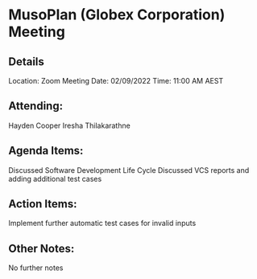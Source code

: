 # MusoPlan (Globex Corporation) Meeting

## Details

Location: Zoom Meeting
Date: 02/09/2022
Time: 11:00 AM AEST

## Attending:

Hayden Cooper
Iresha Thilakarathne

## Agenda Items:

Discussed Software Development Life Cycle
Discussed VCS reports and adding additional test cases

## Action Items:

Implement further automatic test cases for invalid inputs

## Other Notes:

No further notes
